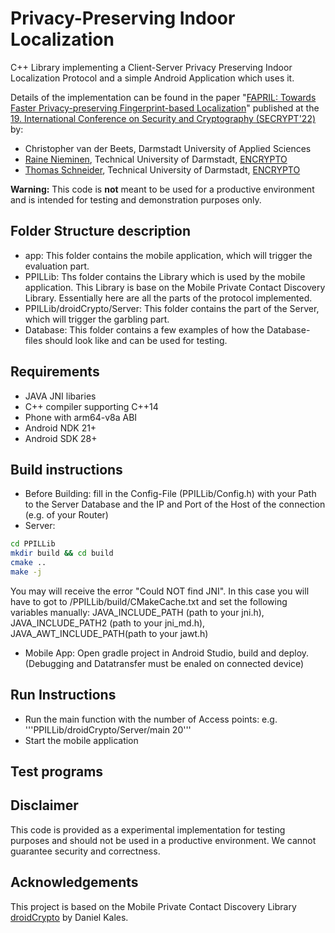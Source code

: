 # Privacy-Preserving Indoor Localization

C++ Library implementing a Client-Server Privacy Preserving Indoor Localization Protocol and a simple Android Application which uses it.

Details of the implementation can be found in the paper "[FAPRIL: Towards Faster Privacy-preserving Fingerprint-based Localization](https://encrypto.de/papers/BNS22.pdf)" published at the [19. International Conference on Security and Cryptography (SECRYPT'22)](https://secrypt.scitevents.org) by:

* Christopher van der Beets, Darmstadt University of Applied Sciences
* [Raine Nieminen](https://encrypto.de/nieminen), Technical University of Darmstadt, [ENCRYPTO](https://encrypto.de)
* [Thomas Schneider](https://encrypto.de/schneider), Technical University of Darmstadt, [ENCRYPTO](https://encrypto.de)

**Warning:** This code is **not** meant to be used for a productive environment and is intended for testing and demonstration purposes only.

## Folder Structure description

* app: This folder contains the mobile application, which will trigger the evaluation part.
* PPILLib: Ths folder contains the Library which is used by the mobile application. This Library is base on the Mobile Private Contact Discovery Library. Essentially here are all the parts of the protocol implemented.
* PPILLib/droidCrypto/Server: This folder contains the part of the Server, which will trigger the garbling part.
* Database: This folder contains a few examples of how the Database-files should look like and can be used for testing.


## Requirements

* JAVA JNI libaries
* C++ compiler supporting C++14
* Phone with arm64-v8a ABI
* Android NDK 21+
* Android SDK 28+


## Build instructions

* Before Building: fill in the Config-File (PPILLib/Config.h) with your Path to the Server Database and the IP and Port of the Host of the connection (e.g. of your Router)
* Server:
```bash
cd PPILLib
mkdir build && cd build
cmake ..
make -j
```
You may will receive the error "Could NOT find JNI". In this case you will have to got to /PPILLib/build/CMakeCache.txt and set the following variables manually:
JAVA_INCLUDE_PATH (path to your jni.h), JAVA_INCLUDE_PATH2 (path to your jni_md.h), JAVA_AWT_INCLUDE_PATH(path to your jawt.h)
* Mobile App: Open gradle project in Android Studio, build and deploy. (Debugging and Datatransfer must be enaled on connected device)
## Run Instructions

* Run the main function with the number of Access points: e.g. '''PPILLib/droidCrypto/Server/main 20'''
* Start the mobile application

## Test programs


## Disclaimer

This code is provided as a experimental implementation for testing purposes and should not be used in a productive environment. We cannot guarantee security and correctness.

## Acknowledgements

This project is based on the Mobile Private Contact Discovery Library [droidCrypto](https://github.com/contact-discovery/mobile_psi_cpp) by Daniel Kales.

